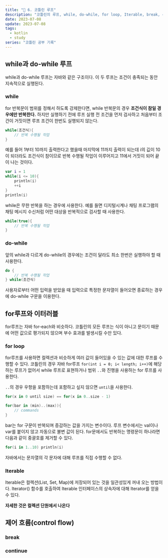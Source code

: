 ```yaml
---
title: "🥸 6. 코틀린 루프"
description: "코틀린의 루프, while, do-while, for loop, Iterable, break, continue"
date: 2023-07-08
update: 2023-07-08
tags:
  - kotlin
  - study
series: "코틀린 공부 기록"
---
```


## while과 do-while 루프

while과 do-while 루프는 자바와 같은 구조이다. 이 두 루프는 조건이 충족되는 동안 지속적으로 실행된다. 

### while

for 반복문이 범위를 정해서 하도록 강제한다면, while 반복문의 경우 **조건식이 참일 경우에만 반복한다.** 하지만 실행하기 전에 루프 실행 전 조건을 먼저 검사하고 처음부터 조건이 거짓이면 루프 조건이 한번도 실행되지 않는다.
```kotlin
while(조건식){
    // 반복 수행될 작업
}
```
예를 들어 1부터 10까지 출력한다고 했을때 마지막에 11까지 출력이 되는데 i의 깂이 10이 되더라도 조건식이 참이므로 반복 수행될 작업이 이루어지고 11에서 거짓이 되어 끝이 나는 것이다.
```kotlin
var i = 1
while(i <= 10){
    println(i)
    ++i
}
println(i)
```

while은 무한 반복을 하는 경우에 사용한다. 예를 들면 디지털시계나 채팅 프로그램의 채팅 메시지 수신처럼 어떤 대상을 반복적으로 검사할 때 사용한다. 
```kotlin
while(true){
    // 반복 수행될 작업
}
```

### do-while
앞의 while과 다르게 do-while의 경우에는 조건이 달라도 최소 한번은 실행하야 할 때 사용한다. 
```kotlin
do {
    // 반복 수행될 작업
} while(조건식)
```
사용자로부터 어떤 입력을 받았을 때 입력으로 특정한 문자열이 들어오면 종료하는 경우에 do-while 구문을 이용한다.


## for루프와 이터러블
for루프는 자바 for-each와 비슷하다. 코틀린의 모든 루프는 식이 아니고 문이기 때문에 어떤 값으로 평가되지 않으며 부수 효과를 발생시킬 수만 있다.

### for loop
for루프를 사용하면 컬렉션과 비슷하게 여러 값이 들어있을 수 있는 값에 대한 루프를 수행할 수 있다. 
코틀린의 경우 자바 for루프 `for(int i = 0; i< length; i++)`에 해당하는 루프가 없어서 while 루프로 표현하거나 범위 `..`와 진행을 사용하는 for 루프를 사용한다.

`..`의 경우 우항을 포함하는데 포함하고 싶지 않으면 `until`을 사용한다.
```kotlin
for(x in 0 until size) == for(x in 0..size - 1)
```

```kotlin
for(bar in (min)..(max)){
    // commands
}
```
bar는 for 구문이 반복되며 증감하는 값을 가지는 변수이다. 루프 변수에서는 val이나 var를 붙이지 않고 자동으로 불변 값이 된다. for문에서도 반복하는 명령문이 하나라면 다음과 같이 중괄호를 제거할 수 있다.
```kotlin
for(i in 1..10) println(i)
```
자바에서는 문자열의 각 문자에 대해 루프를 직접 수행할 수 없다. 

### Iterable
Iterable은 컬렉션(List, Set, Map)에 저장되어 있는 것을 일관성있게 꺼내 오는 방법이다. Iterator() 함수를 호출하여 Iterable 인터페이스의 상속자에 대해 Iterator를 얻을 수 있다.

**자세한 것은 컬렉션 단원에서 나온다**

## 제어 흐름(control flow)

### break

### continue